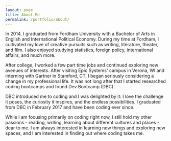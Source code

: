 ```yaml
---
layout: page
title: About Me
permalink: /portfolio/about/
---
```


In 2014, I graduated from Fordham University with a Bachelor of Arts in English and International Political Economy. During my time at Fordham, I cultivated my love of creative pursuits such as writing, literature, theater, and film. I also enjoyed studying statistics, foreign policy, international affairs, and much more.

After college, I worked a few part time jobs and continued exploring new avenues of interests. After visiting Epic Systems' campus in Verona, WI and interning with Gartner in Stamford, CT, I began seriously considering a change in my professional life. It was not long after that I started researched coding bootcamps and found Dev Bootcamp (DBC).

DBC introduced me to coding and I was delighted by it: I love the challenge it poses, the curiosity it inspires, and the endless possibilities. I graduated from DBC in February 2017 and have been coding ever since.

While I am focusing primarily on coding right now, I still hold my other passions - reading, writing, learning about different cultures and places - dear to me. I am always interested in learning new things and exploring new spaces, and I am interested in finding out where coding takes me.
